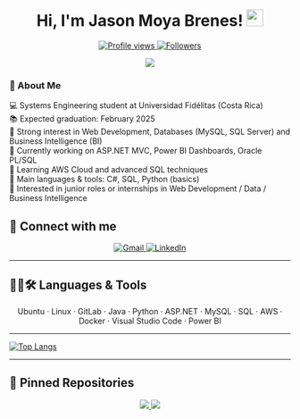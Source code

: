 <h1 align="center">
Hi, I'm Jason Moya Brenes!
	<a href="https://github.com/jasonmoyaB" target="_self">
		<img src="https://media.giphy.com/media/hvRJCLFzcasrR4ia7z/giphy.gif" width="30">
	</a>
</h1>

<p align="center">
	<a href="https://github.com/jasonmoyaB">
		<img src="https://komarev.com/ghpvc/?username=jasonmoyaB&label=Profile%20views&color=0e75b6&style=flat" alt="Profile views" />
	</a>
	<a href="https://github.com/jasonmoyaB">
		<img src="https://img.shields.io/github/followers/jasonmoyaB?label=Followers" alt="Followers" />
	</a>
</p>

<p align="center">
	<img src="https://readme-typing-svg.herokuapp.com?lines=Systems+Engineering+Student;Web+Developer;Database+Enthusiast;Always+learning+new+things&center=true&width=480&height=45">
</p>

### 📌 About Me
💻 Systems Engineering student at Universidad Fidélitas (Costa Rica)  
📚 Expected graduation: February 2025  
📝 Strong interest in Web Development, Databases (MySQL, SQL Server) and Business Intelligence (BI)  
🔭 Currently working on ASP.NET MVC, Power BI Dashboards, Oracle PL/SQL  
🌱 Learning AWS Cloud and advanced SQL techniques  
🌟 Main languages & tools: C#, SQL, Python (basics)  
🚩 Interested in junior roles or internships in Web Development / Data / Business Intelligence  


## 🤝 Connect with me
<p align="center">
	<a href="mailto:jason.moyabre.es@gmail.com" target="_blank">
		<img src="https://img.shields.io/badge/gmail-%23EA4335.svg?style=plastic&logo=gmail&logoColor=white" alt="Gmail"/>
	</a>
	<a href="https://www.linkedin.com/in/jason-moya-brns/" target="_blank">
		<img src="https://img.shields.io/badge/linkedin-%230A66C2.svg?style=plastic&logo=linkedin&logoColor=white" alt="LinkedIn"/>
	</a>
	
</p>

---

## 👨‍💻🛠 Languages & Tools

<p align="center">
  Ubuntu · Linux · GitLab · Java · Python · ASP.NET · MySQL · SQL · AWS · Docker · Visual Studio Code · Power BI
</p>




---

<!-- GitHub Streak -->


<!-- Top Languages -->
[![Top Langs](https://github-readme-stats.vercel.app/api/top-langs/?username=jasonmoyaB&layout=compact)](https://github.com/anuraghazra/github-readme-stats)


---

## 📂 Pinned Repositories
<p align="center">
  <a href="https://github.com/jasonmoyaB/MetalProjectDataBaseManagement">
    <img src="https://github-readme-stats.vercel.app/api/pin/?username=jasonmoyaB&repo=MetalProjectDataBaseManagement&theme=material-palenight" />
  </a>
  <a href="https://github.com/jasonmoyaB/ABSTRACT_CR">
    <img src="https://github-readme-stats.vercel.app/api/pin/?username=jasonmoyaB&repo=ABSTRACT_CR&theme=material-palenight" />
  </a>
</p>
